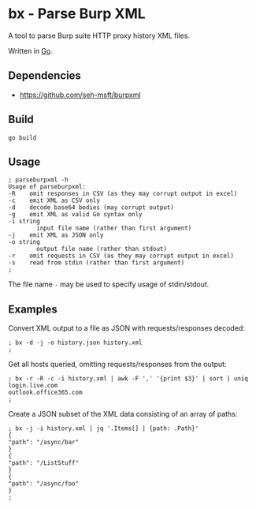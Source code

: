 # bx - Parse Burp XML

A tool to parse Burp suite HTTP proxy history XML files. 

Written in [Go](https://golang.org).

## Dependencies

- https://github.com/seh-msft/burpxml

## Build

	go build

## Usage

	; parseburpxml -h
	Usage of parseburpxml:
	-R    omit responses in CSV (as they may corrupt output in excel)
	-c    emit XML as CSV only
	-d    decode base64 bodies (may corrupt output)
	-g    emit XML as valid Go syntax only
	-i string
			input file name (rather than first argument)
	-j    emit XML as JSON only
	-o string
			output file name (rather than stdout)
	-r    omit requests in CSV (as they may corrupt output in excel)
	-s    read from stdin (rather than first argument)
	;

The file name `-` may be used to specify usage of stdin/stdout. 

## Examples

Convert XML output to a file as JSON with requests/responses decoded:

	; bx -d -j -o history.json history.xml
	; 

Get all hosts queried, omitting requests/responses from the output:

	; bx -r -R -c -i history.xml | awk -F ',' '{print $3}' | sort | uniq
	login.live.com
	outlook.office365.com
	;

Create a JSON subset of the XML data consisting of an array of paths:

	; bx -j -i history.xml | jq '.Items[] | {path: .Path}'
	{
	"path": "/async/bar"
	}
	{
	"path": "/ListStuff"
	}
	{
	"path": "/async/foo"
	}
	;
